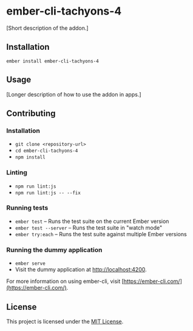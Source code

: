 ember-cli-tachyons-4
==============================================================================

[Short description of the addon.]

Installation
------------------------------------------------------------------------------

```
ember install ember-cli-tachyons-4
```


Usage
------------------------------------------------------------------------------

[Longer description of how to use the addon in apps.]


Contributing
------------------------------------------------------------------------------

### Installation

* `git clone <repository-url>`
* `cd ember-cli-tachyons-4`
* `npm install`

### Linting

* `npm run lint:js`
* `npm run lint:js -- --fix`

### Running tests

* `ember test` – Runs the test suite on the current Ember version
* `ember test --server` – Runs the test suite in "watch mode"
* `ember try:each` – Runs the test suite against multiple Ember versions

### Running the dummy application

* `ember serve`
* Visit the dummy application at [http://localhost:4200](http://localhost:4200).

For more information on using ember-cli, visit [https://ember-cli.com/](https://ember-cli.com/).

License
------------------------------------------------------------------------------

This project is licensed under the [MIT License](LICENSE.md).
